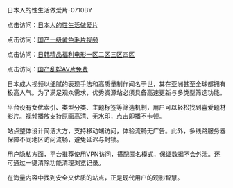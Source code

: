 日本人的性生活做爱片-0710BY

点击访问：<a href="https://heiliaoll4qsx.pages.dev">日本人的性生活做爱片</a>

点击访问：<a href="https://heiliaowzu4ur.pages.dev">国产一级黄色毛片视频</a>

点击访问：<a href="https://heiliaozj3tjd.pages.dev">日韩精品福利电影一区二区三区四区</a>

点击访问：<a href="https://heiliaoe8ajia.pages.dev">国产乱婬AV片免费</a>

日本成人视频以细腻的表现手法和高质量制作闻名于世，其在亚洲甚至全球都拥有极高人气。为了满足观众需求，优秀资源站必须具备高速更新与多类型筛选功能。

平台设有女优索引、类型分类、主题标签等筛选机制，用户可以轻松找到喜爱题材影片。视频播放支持原画高清、无水印，点击即播不卡顿。

站点整体设计简洁大方，支持移动端访问，体验流畅无广告。此外，多线路服务器保障不同地区访问流畅，避免延迟与封锁。

用户隐私方面，平台推荐使用VPN访问，搭配匿名模式，保证数据不会外泄。还可通过一键清除功能清理浏览记录。

在海量内容中找到安全又优质的站点，正是现代用户的观影智慧。

<span style="display:none;">[Canonical link]( https://github.com/ribenzhe10072/553140 ）</span>
